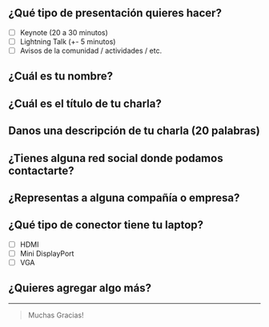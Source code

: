 ## ¿Qué tipo de presentación quieres hacer?

- [ ] Keynote (20 a 30 minutos)
- [ ] Lightning Talk (+- 5 minutos)
- [ ] Avisos de la comunidad / actividades / etc.

## ¿Cuál es tu nombre?


## ¿Cuál es el título de tu charla?
<!-- La idea es que resuma la idea central de tu presentación.
Algo como:
'WebExtensions, building interplatform addons'
'Mozilla A-Frame, make WebVR ..'
'Firefox privacy philosophy'
'Writing safety code with Rust'
'Using react in Firefox dev tools'
'Firefox Reality, a browser built for virtual reality'
'Using Mozilla Gateway, an introduction to Web of Things'
'Avisos de la comunidad'
'Mozilla and the open web ..'
'Firefox Focus new features'
'...'
 -->


## Danos una descripción de tu charla (20 palabras)
<!-- Con 20 palabras estamos bien :) -->


## ¿Tienes alguna red social donde podamos contactarte?
<!-- Twitter / Github / Facebook / ... -->


## ¿Representas a alguna compañía o empresa?

## ¿Qué tipo de conector tiene tu laptop?

- [ ] HDMI
- [ ] Mini DisplayPort
- [ ] VGA

## ¿Quieres agregar algo más?


-----------
> Muchas Gracias!
